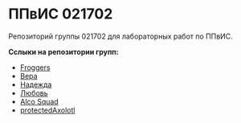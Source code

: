 # ППвИС 021702

Репозиторий группы 021702 для лабораторных работ по ППвИС.

**Сслыки на репозитории групп:**
- [Froggers](https://github.com/Hopelite/Froggers)
- [Вера](https://github.com/cawac/Vera/tree/main/tag)
- [Надежда](https://github.com/mitrandir-pl/Hope)
- [Любовь](https://github.com/kalenav/Lyubov-)
- [Alco Squad]()
- [protectedAxolotl](https://github.com/Rephidock/protectedAxolotl)
